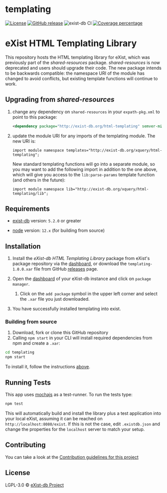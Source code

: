 # templating

[![License][license-img]][license-url]
[![GitHub release][release-img]][release-url]
![exist-db CI](https://github.com/eXist-db/templating/workflows/exist-db%20CI/badge.svg)
[![Coverage percentage][coveralls-image]][coveralls-url]

# eXist HTML Templating Library

This repository hosts the HTML templating library for eXist, which was previously part of the *shared-resources* package. *shared-resources* is now deprecated and users should upgrade their code. The new package intends to be backwards compatible: the namespace URI of the module has changed to avoid conflicts, but existing template functions will continue to work.

## Upgrading from *shared-resources*

1. change any dependency on `shared-resources` in your `expath-pkg.xml` to point to this package:

    ```xml
    <dependency package="http://exist-db.org/html-templating" semver-min="1.0.0"/>
    ```
2. update the module URI for any imports of the templating module. The new URI is:

    ```xquery
    import module namespace templates="http://exist-db.org/xquery/html-templating";
    ```

    New standard templating functions will go into a separate module, so you may want to add the following import in addition to the one above, which will give you access to the `lib:parse-params` template function (and others in the future):

    ```xquery
    import module namespace lib="http://exist-db.org/xquery/html-templating/lib";
    ```

## Requirements

*   [exist-db](http://exist-db.org/exist/apps/homepage/index.html) version: `5.2.0` or greater

*   [node](http://nodejs.org) version: `12.x` \(for building from source\)

## Installation

1.  Install the *eXist-db HTML Templating Library* package from eXist's package repository via the [dashboard](http://localhost:8080/exist/apps/dashboard/index.html), or download  the `templating-1.0.0.xar` file from GitHub [releases](https://github.com/eXist-db/templating/releases) page.

2.  Open the [dashboard](http://localhost:8080/exist/apps/dashboard/index.html) of your eXist-db instance and click on `package manager`.

    1.  Click on the `add package` symbol in the upper left corner and select the `.xar` file you just downloaded.

3.  You have successfully installed templating into exist.

### Building from source

1.  Download, fork or clone this GitHub repository
2.  Calling `npm start` in your CLI will install required dependencies from npm and create a `.xar`:
  
```bash
cd templating
npm start
```

To install it, follow the instructions [above](#installation).

## Running Tests

This app uses [mochajs](https://mochajs.org) as a test-runner. To run the tests type:

```bash
npm test
```

This will automatically build and install the library plus a test application into your local eXist, assuming it can be reached on `http://localhost:8080/exist`. If this is not the case, edit `.existdb.json` and change the properties for the `localhost` server to match your setup.

## Contributing

You can take a look at the [Contribution guidelines for this project](.github/CONTRIBUTING.md)

## License

LGPL-3.0 © [eXist-db Project](http://exist-db.org)

[license-img]: https://img.shields.io/badge/license-LGPL%20v3-blue.svg
[license-url]: https://www.gnu.org/licenses/lgpl-3.0
[release-img]: https://img.shields.io/badge/release-1.0.0-green.svg
[release-url]: https://github.com/eXist-db/templating/releases/latest
[coveralls-image]: https://coveralls.io/repos/eXist-db/templating/badge.svg
[coveralls-url]: https://coveralls.io/r/eXist-db/templating
